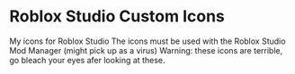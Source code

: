 # Roblox Studio Custom Icons
My icons for Roblox Studio 
The icons must be used with the Roblox Studio Mod Manager (might pick up as a virus)
Warning: these icons are terrible, go bleach your eyes afer looking at these.
